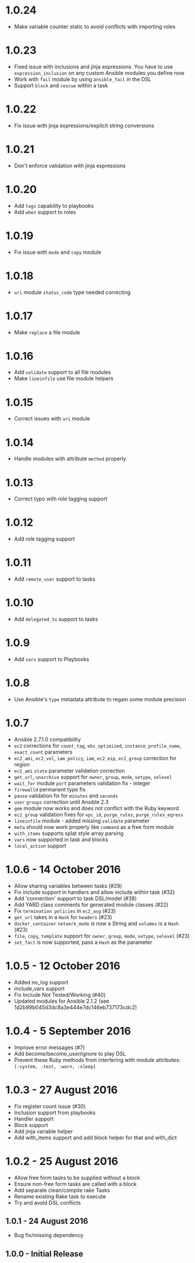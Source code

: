 # 1.0.24
* Make variable counter static to avoid conflicts with importing roles

# 1.0.23
* Fixed issue with inclusions and jinja expressions. You have to use `expression_inclusion` on any custom Ansible modules you define now
* Work with `fail` module by using `ansible_fail` in the DSL
* Support `block` and `rescue` within a task

# 1.0.22
* Fix issue with jinja expressions/explicit string conversions

# 1.0.21
* Don't enforce validation with jinja expressions

# 1.0.20
* Add `tags` capability to playbooks
* Add `when` support to roles

# 1.0.19
* Fix issue with `mode` and `copy` module

# 1.0.18
* `uri` module `status_code` type needed correcting

# 1.0.17
* Make `replace` a file module

# 1.0.16
* Add `validate` support to all file modules
* Make `lineinfile` use file module helpers

# 1.0.15
* Correct issues with `uri` module

# 1.0.14
* Handle modules with attribute `method` properly

# 1.0.13
* Correct typo with role tagging support

# 1.0.12
* Add role tagging support

# 1.0.11
* Add `remote_user` support to tasks

# 1.0.10
* Add `delegated_to` support to tasks

# 1.0.9
* Add `vars` support to Playbooks

# 1.0.8
* Use Ansible's `type` metadata attribute to regain some module precision

# 1.0.7
* Ansible 2.7.1.0 compatibility
* `ec2` corrections for `count_tag`, `ebs_optimized`, `instance_profile_name`, `exact_count` parameters
* `ec2_ami`, `ec2_vol`, `iam_policy`, `iam`, `ec2_eip`, `ec2_group` correction for region
* `ec2_ami` `state` parameter validation correction
* `get_url`, `unarchive` support for `owner`, `group`, `mode`, `setype`, `selevel`
* `wait_for` module `port` parameters validation fix - integer
* `firewalld` permanent type fix
* `pause` validation fix for `minutes` and `seconds`
* `user` `groups` correction until Ansible 2.3
* `gem` module now works and does not conflict with the Ruby keyword
* `ec2_group` validation fixes for `vpc_id`, `purge_rules`, `purge_rules_egress`
* `lineinfile` module - added missing `validate` parameter
* `meta` should now work properly like `command` as a free form module
* `with_items` supports splat style array parsing
* `vars` now supported in task and blocks
* `local_action` support

# 1.0.6 - 14 October 2016
* Allow sharing variables between tasks (#29)
* Fix include support in handlers and allow include within task (#32)
* Add 'connection' support to task DSL/model (#38)
* Add YARD class comments for generated module classes (#22)
* Fix `termination policies` in `ec2_asg` (#23)
* `get_url` takes in a `Hash` for `headers` (#23)
* `docker_container` `network_mode` is now a String and `volumes` is a `Hash` (#23)
* `file`, `copy`, `template` support for `owner`, `group`, `mode`, `setype`, `selevel` (#23)
* `set_fact` is now supported, pass a `Hash` as the parameter 

# 1.0.5 - 12 October 2016
* Added no_log support
* include_vars support
* Fix Include Not Tested/Working (#40)
* Updated modules for Ansible 2.1.2 (see 1d2b99b045d3dc8a3e444e7dc146eb737173cdc2)

# 1.0.4 - 5 September 2016
* Improve error messages (#7)
* Add become/become_user/ignore to play DSL
* Prevent these Ruby methods from interfering with module attributes: `[:system, :test, :warn, :sleep]` 

# 1.0.3 - 27 August 2016
* Fix register count issue (#30)
* Inclusion support from playbooks
* Handler support
* Block support
* Add jinja variable helper
* Add with_items support and add block helper for that and with_dict

# 1.0.2 - 25 August 2016
* Allow free form tasks to be supplied without a block
* Ensure non-free form tasks are called with a block
* Add separate clean/compile rake Tasks
* Rename existing Rake task to execute
* Try and avoid DSL conflicts

## 1.0.1 - 24 August 2016
* Bug fix/missing dependency

## 1.0.0 - Initial Release
